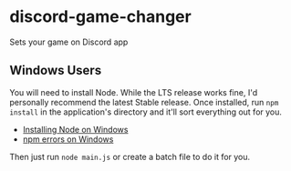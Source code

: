 # discord-game-changer
Sets your game on Discord app

## Windows Users
You will need to install Node. While the LTS release works fine, I'd personally recommend the latest Stable release. Once installed, run `npm install` in the application's directory and it'll sort everything out for you.
* [Installing Node on Windows](http://blog.teamtreehouse.com/install-node-js-npm-windows)
* [npm errors on Windows](http://stackoverflow.com/questions/21365714/nodejs-error-installing-with-npm)

Then just run `node main.js` or create a batch file to do it for you.
